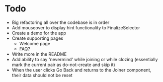 # Todo
  - Big refactoring all over the codebase is in order
  - Add mouseover to display hint functionality to FinalizeSelector
  - Create a demo for the app
  - Create supporting pages
    - Welcome page
    - FAQ?
  - Write more in the README
  - Add ability to say 'nevermind' while joining or while clozing (essentially mark the current pair as do-not-create and skip it)
  - When the user clicks Go Back and returns to the Joiner component, their data should not be reset
